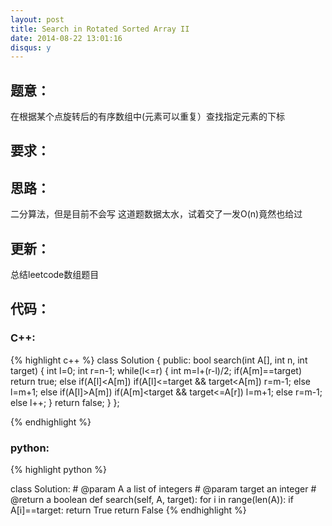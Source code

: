 ```yaml
---
layout: post
title: Search in Rotated Sorted Array II
date: 2014-08-22 13:01:16
disqus: y
---
```


## 题意：
在根据某个点旋转后的有序数组中(元素可以重复）查找指定元素的下标

## 要求：

## 思路：
二分算法，但是目前不会写
这道题数据太水，试着交了一发O(n)竟然也给过

## 更新：
总结leetcode数组题目

## 代码：

### C++:

{% highlight c++ %}
class Solution {
public:
    bool search(int A[], int n, int target) {
        int l=0;
        int r=n-1;
        while(l<=r)
        {
            int m=l+(r-l)/2;
            if(A[m]==target)
                return true;
            else if(A[l]<A[m])
                if(A[l]<=target && target<A[m])
                    r=m-1;
                else
                    l=m+1;
            else if(A[l]>A[m])
                if(A[m]<target && target<=A[r])
                    l=m+1;
                else
                    r=m-1;
            else
                l++;
        }
        return false;
    }
};


 {% endhighlight %}
### python:

{% highlight python %}

class Solution:
    # @param A a list of integers
    # @param target an integer
    # @return a boolean
    def search(self, A, target):
        for i in range(len(A)):
            if A[i]==target:
                return True
        return False
 {% endhighlight %}
